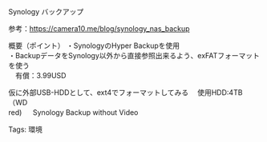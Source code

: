 Synology バックアップ

参考：https://camera10.me/blog/synology_nas_backup

概要（ポイント） ・SynologyのHyper Backupを使用  
・BackupデータをSynology以外から直接参照出来るよう、exFATフォーマットを使う  
　有償：3.99USD  

仮に外部USB-HDDとして、ext4でフォーマットしてみる 　使用HDD:4TB（WD  
red) 　 Synology Backup without Video  

Tags: 環境